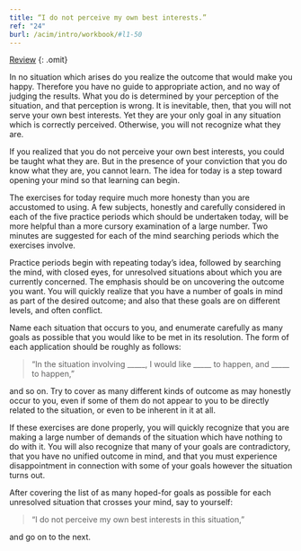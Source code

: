 ```yaml
---
title: “I do not perceive my own best interests.”
ref: "24"
burl: /acim/intro/workbook/#l1-50
---
```


<a class="hide-review" href="/workbook/l055/#l024">Review</a>
{: .omit}

In no situation which arises do you realize the outcome that would make
you happy. Therefore you have no guide to appropriate action, and no way
of judging the results. What you do is determined by your perception of
the situation, and that perception is wrong. It is inevitable, then,
that you will not serve your own best interests. Yet they are your only
goal in any situation which is correctly perceived. Otherwise, you will
not recognize what they are.

If you realized that you do not perceive your own best interests, you
could be taught what they are. But in the presence of your conviction
that you do know what they are, you cannot learn. The idea for today is
a step toward opening your mind so that learning can begin.

The exercises for today require much more honesty than you are
accustomed to using. A few subjects, honestly and carefully considered
in each of the five practice periods which should be undertaken today,
will be more helpful than a more cursory examination of a large number.
Two minutes are suggested for each of the mind searching periods which
the exercises involve.

Practice periods begin with repeating today’s idea, followed by
searching the mind, with closed eyes, for unresolved situations about
which you are currently concerned. The emphasis should be on uncovering
the outcome you want. You will quickly realize that you have a number of
goals in mind as part of the desired outcome; and also that these goals
are on different levels, and often conflict.

Name each situation that occurs to you, and enumerate carefully as many
goals as possible that you would like to be met in its resolution. The
form of each application should be roughly as follows:

> “In the situation involving \_\_\_\_\_, I would like \_\_\_\_\_ to
> happen, and \_\_\_\_\_ to happen,”

and so on. Try to cover as many different kinds of outcome as may
honestly occur to you, even if some of them do not appear to you to be
directly related to the situation, or even to be inherent in it at all.

If these exercises are done properly, you will quickly recognize that
you are making a large number of demands of the situation which have
nothing to do with it. You will also recognize that many of your goals
are contradictory, that you have no unified outcome in mind, and that
you must experience disappointment in connection with some of your goals
however the situation turns out.

After covering the list of as many hoped-for goals as possible for each
unresolved situation that crosses your mind, say to yourself:

> “I do not perceive my own best interests in this situation,”

and go on to the next.

